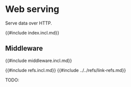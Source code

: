 # Web serving

Serve data over HTTP.

{{#include index.incl.md}}

## Middleware

{{#include middleware.incl.md}}

{{#include refs.incl.md}}
{{#include ../../refs/link-refs.md}}
<div class="hidden">
TODO:
</div>
